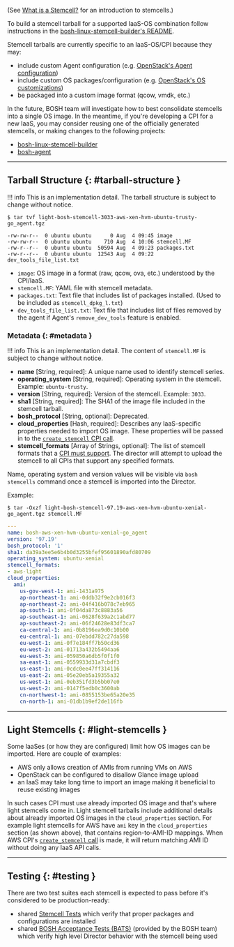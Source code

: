 (See [What is a Stemcell?](stemcell.md) for an introduction to stemcells.)

To build a stemcell tarball for a supported IaaS-OS combination follow instructions in the [bosh-linux-stemcell-builder's README](https://github.com/cloudfoundry/bosh-linux-stemcell-builder/blob/master/README.md).

Stemcell tarballs are currently specific to an IaaS-OS/CPI because they may:

- include custom Agent configuration (e.g. [OpenStack's Agent configuration](https://github.com/cloudfoundry/bosh/blob/ede389a2e112e1b4f2dbc4495c08977da4439483/stemcell_builder/stages/bosh_openstack_agent_settings/apply.sh#L12-L41))
- include custom OS packages/configuration (e.g. [OpenStack's OS customizations](https://github.com/cloudfoundry/bosh/blob/cdd7c7b333d076aa96c648825b1e9ba4ba7a22ba/bosh-stemcell/lib/bosh/stemcell/stage_collection.rb#L93-L94))
- be packaged into a custom image format (qcow, vmdk, etc.)

In the future, BOSH team will investigate how to best consolidate stemcells into a single OS image. In the meantime, if you're developing a CPI for a new IaaS, you may consider reusing one of the officially generated stemcells, or making changes to the following projects:

- [bosh-linux-stemcell-builder](https://github.com/cloudfoundry/bosh-linux-stemcell-builder)
- [bosh-agent](https://github.com/cloudfoundry/bosh-agent)

---
## Tarball Structure {: #tarball-structure }

!!! info
    This is an implementation detail. The tarball structure is subject to change without notice.

```shell
$ tar tvf light-bosh-stemcell-3033-aws-xen-hvm-ubuntu-trusty-go_agent.tgz

-rw-rw-r--  0 ubuntu ubuntu      0 Aug  4 09:45 image
-rw-rw-r--  0 ubuntu ubuntu    710 Aug  4 10:06 stemcell.MF
-rw-r--r--  0 ubuntu ubuntu  50594 Aug  4 09:23 packages.txt
-rw-r--r--  0 ubuntu ubuntu  12543 Aug  4 09:22 dev_tools_file_list.txt
```

* `image`: OS image in a format (raw, qcow, ova, etc.) understood by the CPI/IaaS.
* `stemcell.MF`: YAML file with stemcell metadata.
* `packages.txt`: Text file that includes list of packages installed. (Used to be included as `stemcell_dpkg_l.txt`)
* `dev_tools_file_list.txt`: Text file that includes list of files removed by the agent if Agent's `remove_dev_tools` feature is enabled.

### Metadata {: #metadata }

!!! info
    This is an implementation detail. The content of `stemcell.MF` is subject to change without notice.

* **name** [String, required]: A unique name used to identify stemcell series.
* **operating_system** [String, required]: Operating system in the stemcell. Example: `ubuntu-trusty`.
* **version** [String, required]: Version of the stemcell. Example: `3033`.
* **sha1** [String, required]: The SHA1 of the image file included in the stemcell tarball.
* **bosh_protocol** [String, optional]: Deprecated.
* **cloud_properties** [Hash, required]: Describes any IaaS-specific properties needed to import OS image. These properties will be passed in to the [`create_stemcell` CPI call](cpi-api-v1.md#create-stemcell).
* **stemcell_formats** [Array of Strings, optional]: The list of stemcell formats that a [CPI must support](cpi-api-v2-method/info.md#result). The director will attempt to upload the stemcell to all CPIs that support any specified formats.

Name, operating system and version values will be visible via `bosh stemcells` command once a stemcell is imported into the Director.

Example:

```shell
$ tar -Oxzf light-bosh-stemcell-97.19-aws-xen-hvm-ubuntu-xenial-go_agent.tgz stemcell.MF
```

```yaml
---
name: bosh-aws-xen-hvm-ubuntu-xenial-go_agent
version: '97.19'
bosh_protocol: '1'
sha1: da39a3ee5e6b4b0d3255bfef95601890afd80709
operating_system: ubuntu-xenial
stemcell_formats:
- aws-light
cloud_properties:
  ami:
    us-gov-west-1: ami-1431a975
    ap-northeast-1: ami-0ddb32f9e2cb016f3
    ap-northeast-2: ami-04f416b078c7eb965
    ap-south-1: ami-0f04da873c8883a56
    ap-southeast-1: ami-0628f639a2c1abd77
    ap-southeast-2: ami-06f24628e83df3ca7
    ca-central-1: ami-0b8196ea9d0c10b00
    eu-central-1: ami-07ebdd782c27da598
    eu-west-1: ami-0f7e184ff7b50cd36
    eu-west-2: ami-01713a432b5494aa6
    eu-west-3: ami-059850a6db5f0f1f0
    sa-east-1: ami-0559933d31a7cbdf3
    us-east-1: ami-0cdc0ee47ff314116
    us-east-2: ami-05e20eb5a19355a32
    us-west-1: ami-0eb351fd3b5bb07e0
    us-west-2: ami-0147f5edb0c3600ab
    cn-northwest-1: ami-0855153be65a20e35
    cn-north-1: ami-01db1b9ef2de116fb
```

---
## Light Stemcells {: #light-stemcells }

Some IaaSes (or how they are configured) limit how OS images can be imported. Here are couple of examples:

- AWS only allows creation of AMIs from running VMs on AWS
- OpenStack can be configured to disallow Glance image upload
- an IaaS may take long time to import an image making it beneficial to reuse existing images

In such cases CPI must use already imported OS image and that's where light stemcells come in. Light stemcell tarballs include additional details about already imported OS images in the `cloud_properties` section. For example light stemcells for AWS have `ami` key in the `cloud_properties` section (as shown above), that contains region-to-AMI-ID mappings. When AWS CPI's [`create_stemcell` call](cpi-api-v1.md#create-stemcell) is made, it will return matching AMI ID without doing any IaaS API calls.

---
## Testing {: #testing }

There are two test suites each stemcell is expected to pass before it's considered to be production-ready:

- shared [Stemcell Tests](https://github.com/cloudfoundry/bosh-linux-stemcell-builder/tree/master/bosh-stemcell/spec) which verify that proper packages and configurations are installed
- shared [BOSH Acceptance Tests (BATS)](https://github.com/cloudfoundry/bosh/blob/master/docs/running_tests.md#bosh-acceptance-tests-bats) (provided by the BOSH team) which verify high level Director behavior with the stemcell being used
